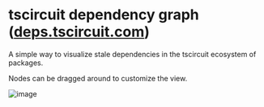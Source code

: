 # tscircuit dependency graph ([deps.tscircuit.com](https://deps.tscircuit.com))

A simple way to visualize stale dependencies in the tscircuit ecosystem of packages.

Nodes can be dragged around to customize the view.

![image](https://github.com/user-attachments/assets/d89099a9-39b7-4174-ba2f-59611c51367a)

